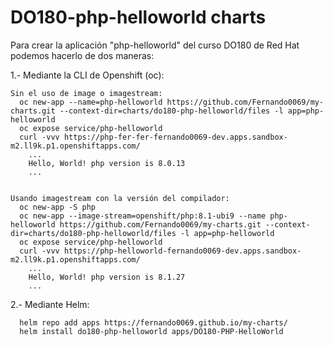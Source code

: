 # DO180-php-helloworld charts

Para crear la aplicación "php-helloworld" del curso DO180 de Red Hat podemos hacerlo de dos maneras:

1.- Mediante la CLI de Openshift (oc):
```
Sin el uso de image o imagestream:
  oc new-app --name=php-helloworld https://github.com/Fernando0069/my-charts.git --context-dir=charts/do180-php-helloworld/files -l app=php-helloworld
  oc expose service/php-helloworld
  curl -vvv https://php-fer-fer-fernando0069-dev.apps.sandbox-m2.ll9k.p1.openshiftapps.com/
    ...
    Hello, World! php version is 8.0.13
    ...


Usando imagestream con la versión del compilador:
  oc new-app -S php
  oc new-app --image-stream=openshift/php:8.1-ubi9 --name php-helloworld https://github.com/Fernando0069/my-charts.git --context-dir=charts/do180-php-helloworld/files -l app=php-helloworld
  oc expose service/php-helloworld
  curl -vvv https://php-helloworld-fernando0069-dev.apps.sandbox-m2.ll9k.p1.openshiftapps.com/
    ...
    Hello, World! php version is 8.1.27
    ...
```


2.- Mediante Helm:
```
  helm repo add apps https://fernando0069.github.io/my-charts/
  helm install do180-php-helloworld apps/DO180-PHP-HelloWorld
```